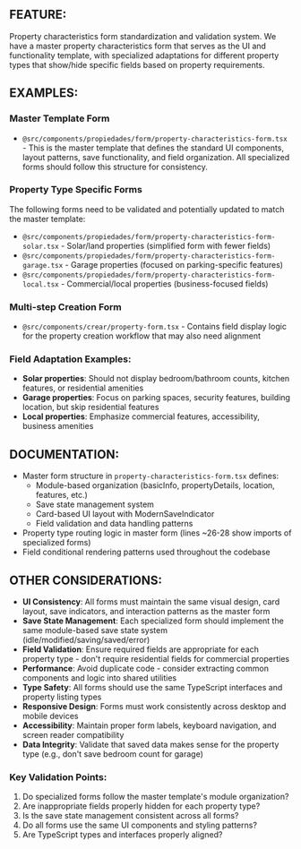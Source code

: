 ## FEATURE:

Property characteristics form standardization and validation system. We have a master property characteristics form that serves as the UI and functionality template, with specialized adaptations for different property types that show/hide specific fields based on property requirements.

## EXAMPLES:

### Master Template Form
- `@src/components/propiedades/form/property-characteristics-form.tsx` - This is the master template that defines the standard UI components, layout patterns, save functionality, and field organization. All specialized forms should follow this structure for consistency.

### Property Type Specific Forms
The following forms need to be validated and potentially updated to match the master template:
- `@src/components/propiedades/form/property-characteristics-form-solar.tsx` - Solar/land properties (simplified form with fewer fields)
- `@src/components/propiedades/form/property-characteristics-form-garage.tsx` - Garage properties (focused on parking-specific features)  
- `@src/components/propiedades/form/property-characteristics-form-local.tsx` - Commercial/local properties (business-focused fields)

### Multi-step Creation Form
- `@src/components/crear/property-form.tsx` - Contains field display logic for the property creation workflow that may also need alignment

### Field Adaptation Examples:
- **Solar properties**: Should not display bedroom/bathroom counts, kitchen features, or residential amenities
- **Garage properties**: Focus on parking spaces, security features, building location, but skip residential features
- **Local properties**: Emphasize commercial features, accessibility, business amenities

## DOCUMENTATION:

- Master form structure in `property-characteristics-form.tsx` defines:
  - Module-based organization (basicInfo, propertyDetails, location, features, etc.)
  - Save state management system
  - Card-based UI layout with ModernSaveIndicator
  - Field validation and data handling patterns
- Property type routing logic in master form (lines ~26-28 show imports of specialized forms)
- Field conditional rendering patterns used throughout the codebase

## OTHER CONSIDERATIONS:

- **UI Consistency**: All forms must maintain the same visual design, card layout, save indicators, and interaction patterns as the master form
- **Save State Management**: Each specialized form should implement the same module-based save state system (idle/modified/saving/saved/error)
- **Field Validation**: Ensure required fields are appropriate for each property type - don't require residential fields for commercial properties
- **Performance**: Avoid duplicate code - consider extracting common components and logic into shared utilities
- **Type Safety**: All forms should use the same TypeScript interfaces and property listing types
- **Responsive Design**: Forms must work consistently across desktop and mobile devices
- **Accessibility**: Maintain proper form labels, keyboard navigation, and screen reader compatibility
- **Data Integrity**: Validate that saved data makes sense for the property type (e.g., don't save bedroom count for garage)

### Key Validation Points:
1. Do specialized forms follow the master template's module organization?
2. Are inappropriate fields properly hidden for each property type?
3. Is the save state management consistent across all forms?
4. Do all forms use the same UI components and styling patterns?
5. Are TypeScript types and interfaces properly aligned?

